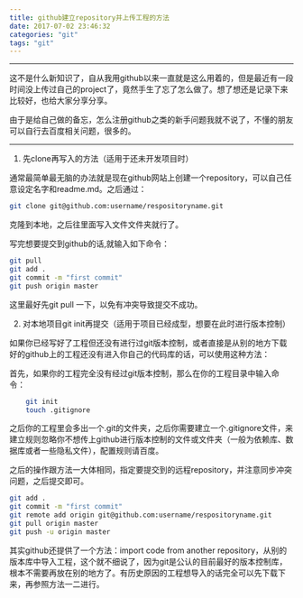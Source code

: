 ```yaml
---
title: github建立repository并上传工程的方法
date: 2017-07-02 23:46:32
categories: "git"
tags: "git"
---
```


---

这不是什么新知识了，自从我用github以来一直就是这么用着的，但是最近有一段时间没上传过自己的project了，竟然手生了忘了怎么做了。想了想还是记录下来比较好，也给大家分享分享。

由于是给自己做的备忘，怎么注册github之类的新手问题我就不说了，不懂的朋友可以自行去百度相关问题，很多的。

---

1. 先clone再写入的方法（适用于还未开发项目时）

通常最简单最无脑的办法就是现在github网站上创建一个repository，可以自己任意设定名字和readme.md。之后通过：

```bash
git clone git@github.com:username/respositoryname.git
```

克隆到本地，之后往里面写入文件文件夹就行了。

写完想要提交到github的话,就输入如下命令：

```bash
git pull
git add .
git commit -m "first commit"
git push origin master
```

这里最好先git pull 一下，以免有冲突导致提交不成功。

2. 对本地项目git init再提交（适用于项目已经成型，想要在此时进行版本控制）

如果你已经写好了工程但还没有进行过git版本控制，或者直接是从别的地方下载好的github上的工程还没有进入你自己的代码库的话，可以使用这种方法：

首先，如果你的工程完全没有经过git版本控制，那么在你的工程目录中输入命令：

```bash
    git init
    touch .gitignore
```

之后你的工程里会多出一个.git的文件夹，之后你需要建立一个.gitignore文件，来建立规则忽略你不想传上github进行版本控制的文件或文件夹（一般为依赖库、数据库或者一些隐私文件），配置规则请百度。

之后的操作跟方法一大体相同，指定要提交到的远程repository，并注意同步冲突问题，之后提交即可。

```bash
git add .
git commit -m "first commit"
git remote add origin git@github.com:username/respositoryname.git
git pull origin master
git push -u origin master
```

其实github还提供了一个方法：import code from another repository，从别的版本库中导入工程，这个就不细说了，因为git是公认的目前最好的版本控制库，根本不需要再放在别的地方了。有历史原因的工程想导入的话完全可以先下载下来，再参照方法一二进行。
